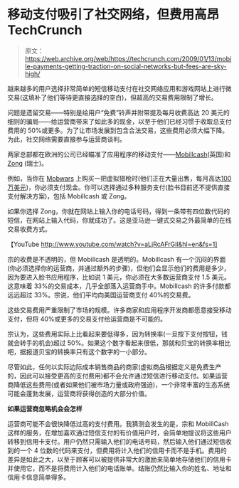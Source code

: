 # 移动支付吸引了社交网络，但费用高昂 TechCrunch

> 原文：<https://web.archive.org/web/https://techcrunch.com/2009/01/13/mobile-payments-getting-traction-on-social-networks-but-fees-are-sky-high/>

越来越多的用户选择非常简单的短信移动支付在社交网络应用和游戏网站上进行微交易(这填补了他们等待更直接选择的空白)，但超高的交易费用限制了增长。

问题是遗留交易——特别是给用户“免费”铃声并附带提及每月收费高达 20 美元的细则的骗局——给运营商带来了如此多的现金，以至于他们已经习惯于收取总支付费用的 50%或更多。为了让市场发展到包含合法交易，这些费用必须大幅下降。为此，社交网络需要直接参与运营商谈判。

两家总部都在欧洲的公司已经瞄准了应用程序的移动支付——[Mobillcash](https://web.archive.org/web/20221006061930/http://www.mobillcash.com/)(英国)和 [Zong](https://web.archive.org/web/20221006061930/http://www.zong.com/) (瑞士)。

例如，当你在 [Mobwars](https://web.archive.org/web/20221006061930/http://www.crunchbase.com/company/mob-wars) 上购买一把虚拟猎枪时(他们正在大量出售，每月高达[100 万美元](https://web.archive.org/web/20221006061930/http://www.beta.techcrunch.com/2008/12/30/the-mob-wars-war-is-over/))，你必须支付现金。你可以选择通过多种服务支付(脸书目前还不提供直接支付解决方案)，包括 Mobillcash 或 Zong。

如果你选择 Zong，你就在网站上输入你的电话号码，得到一条带有四位数代码的短信，在网站上输入代码，你就成功了。这是亚马逊一键式交易之外最简单的在线交易收费方式。

【YouTube http://www.youtube.com/watch?v=aLjRcAFrGiI&hl=en&fs=1]

宗的收费是不透明的，但 Mobillcash 是透明的。Mobillcash 有一个沉闷的界面(你必须选择你的运营商，并通过额外的步骤)，但他们会显示他们的费用是多少，因为要进入脸书应用程序，比如说 1 美元，你必须在大多数运营商支付 1.5 美元。这意味着 33%的交易成本，几乎全部落入运营商手中。Mobillcash 的许多付款都远远超过 33%。宗说，他们平均向美国运营商支付 40%的交易费。

这些交易费用严重限制了市场的规模。许多商家和应用程序开发商都愿意接受移动支付，但将 40%或更多的交易支付给运营商是不可能的。

宗认为，这些费用实际上比看起来要低得多，因为转换率(一旦按下支付按钮，钱就会转手的机会)超过 50%。如果这个数字看起来很低，那就和贝宝的转换率相比吧，据报道贝宝的转换率只有这个数字的一小部分。

尽管如此，任何以实际边际成本销售商品的商家(虚拟商品根据定义是免费生产的，因此可以接受更高的支付费用)都不会允许通过短信进行移动支付。如果运营商降低这些费用(或者如果他们被市场力量或政府强迫)，一个非常丰富的生态系统可能会蓬勃发展，运营商将获得创造的大部分价值。

**如果运营商忽略机会会怎样**

运营商可能不会很快降低过高的支付费用。我猜测会发生的是，宗和 MobillCash 这样的服务，在增加喜欢通过短信支付的有价值用户时，会简单地提议将这些用户转移到信用卡支付。用户仍然只需输入他们的电话号码，然后输入他们通过短信收到的一个 4 位数的代码来支付，但费用将计入他们的信用卡而不是手机。费用的差异是如此之大，以至于顾客可以被提供非常大的激励来简单地存储他们的信用卡并使用它，而不是将费用计入他们的电话账单。结账仍然比输入你的姓名、地址和信用卡信息简单得多。